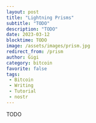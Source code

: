 ```yaml
---
layout: post
title: "Lightning Prisms"
subtitle: "TODO"
description: "TODO"
date: 2023-03-12
blocktime: TODO
image: /assets/images/prism.jpg
redirect_from: /prism
author: Gigi
category: bitcoin
favorite: false
tags:
 - Bitcoin
 - Writing
 - Tutorial
 - nostr
---
```


TODO

